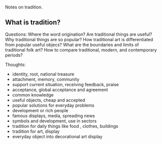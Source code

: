 Notes on tradition.

## What is tradition?

Questions:
Where the word origination?
Are traditional things are useful?
Why traditional things are so popular?
How traditional art is differentiated from popular useful objecs?
What are the boundaries and limits of traditional folk art?
How to compare traditional, modern, and contemporary periods?  

Thoughts:
- identity, root, national treasure
- attachment, memory, community
- support current situation, receiving feedback, praise
- acceptance, global acceptance and agreement
- common knowledge
- useful objects, cheap and accepted
- popular solutions for everyday problems
- development or rich people
- famous displays, media, spreading news
- symbols and development, use in sectors
- tradition for daily things like food , clothes, buildings 
- tradition for art, display
- everyday object into decorational art display